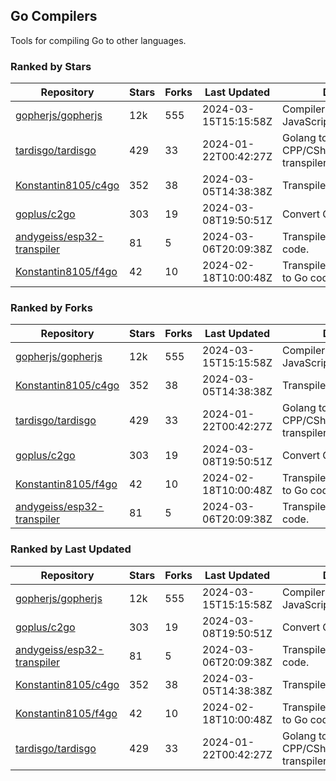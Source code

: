 ## Go Compilers

Tools for compiling Go to other languages.

### Ranked by Stars

| Repository | Stars | Forks | Last Updated | Description | 
|------------|-------|-------|--------------|-------------|
| [gopherjs/gopherjs](https://github.com/gopherjs/gopherjs) | 12k | 555 | 2024-03-15T15:15:58Z |  Compiler from Go to JavaScript. |
| [tardisgo/tardisgo](https://github.com/tardisgo/tardisgo) | 429 | 33 | 2024-01-22T00:42:27Z |  Golang to Haxe to CPP/CSharp/Java/JavaScript transpiler. |
| [Konstantin8105/c4go](https://github.com/Konstantin8105/c4go) | 352 | 38 | 2024-03-05T14:38:38Z |  Transpile C code to Go code. |
| [goplus/c2go](https://github.com/goplus/c2go) | 303 | 19 | 2024-03-08T19:50:51Z |  Convert C code to Go code. |
| [andygeiss/esp32-transpiler](https://github.com/andygeiss/esp32-transpiler) | 81 | 5 | 2024-03-06T20:09:38Z |  Transpile Go into Arduino code. |
| [Konstantin8105/f4go](https://github.com/Konstantin8105/f4go) | 42 | 10 | 2024-02-18T10:00:48Z |  Transpile FORTRAN 77 code to Go code. |

### Ranked by Forks

| Repository | Stars | Forks | Last Updated | Description | 
|------------|-------|-------|--------------|-------------|
| [gopherjs/gopherjs](https://github.com/gopherjs/gopherjs) | 12k | 555 | 2024-03-15T15:15:58Z |  Compiler from Go to JavaScript. |
| [Konstantin8105/c4go](https://github.com/Konstantin8105/c4go) | 352 | 38 | 2024-03-05T14:38:38Z |  Transpile C code to Go code. |
| [tardisgo/tardisgo](https://github.com/tardisgo/tardisgo) | 429 | 33 | 2024-01-22T00:42:27Z |  Golang to Haxe to CPP/CSharp/Java/JavaScript transpiler. |
| [goplus/c2go](https://github.com/goplus/c2go) | 303 | 19 | 2024-03-08T19:50:51Z |  Convert C code to Go code. |
| [Konstantin8105/f4go](https://github.com/Konstantin8105/f4go) | 42 | 10 | 2024-02-18T10:00:48Z |  Transpile FORTRAN 77 code to Go code. |
| [andygeiss/esp32-transpiler](https://github.com/andygeiss/esp32-transpiler) | 81 | 5 | 2024-03-06T20:09:38Z |  Transpile Go into Arduino code. |

### Ranked by Last Updated

| Repository | Stars | Forks | Last Updated | Description | 
|------------|-------|-------|--------------|-------------|
| [gopherjs/gopherjs](https://github.com/gopherjs/gopherjs) | 12k | 555 | 2024-03-15T15:15:58Z |  Compiler from Go to JavaScript. |
| [goplus/c2go](https://github.com/goplus/c2go) | 303 | 19 | 2024-03-08T19:50:51Z |  Convert C code to Go code. |
| [andygeiss/esp32-transpiler](https://github.com/andygeiss/esp32-transpiler) | 81 | 5 | 2024-03-06T20:09:38Z |  Transpile Go into Arduino code. |
| [Konstantin8105/c4go](https://github.com/Konstantin8105/c4go) | 352 | 38 | 2024-03-05T14:38:38Z |  Transpile C code to Go code. |
| [Konstantin8105/f4go](https://github.com/Konstantin8105/f4go) | 42 | 10 | 2024-02-18T10:00:48Z |  Transpile FORTRAN 77 code to Go code. |
| [tardisgo/tardisgo](https://github.com/tardisgo/tardisgo) | 429 | 33 | 2024-01-22T00:42:27Z |  Golang to Haxe to CPP/CSharp/Java/JavaScript transpiler. |

